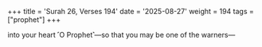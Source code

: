 +++
title = 'Surah 26, Verses 194'
date = '2025-08-27'
weight = 194
tags = ["prophet"]
+++

into your heart ˹O Prophet˺—so that you may be one of the warners—